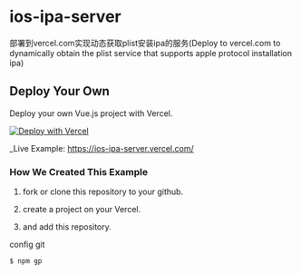 # ios-ipa-server
部署到vercel.com实现动态获取plist安装ipa的服务(Deploy to vercel.com to dynamically obtain the plist service that supports apple protocol installation ipa)


## Deploy Your Own

Deploy your own Vue.js project with Vercel.

[![Deploy with Vercel](https://vercel.com/button)](https://vercel.com/import/project?template=https://github.com/itzhangbao/ios-ipa/server)

_Live Example: https://ios-ipa-server.vercel.com/

### How We Created This Example

1. fork or clone this repository to your github.

2. create a project on your Vercel.

3. and add this repository.

config git

```shell
$ npm gp
```
